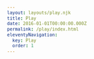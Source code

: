 ```yaml
---
layout: layouts/play.njk
title: Play
date: 2016-01-01T00:00:00.000Z
permalink: /play/index.html
eleventyNavigation:
  key: Play
  order: 1
---
```


<script src="http://cdn.jsdelivr.net/particles.js/2.0.0/particles.min.js"></script>

<style>
body{ margin:0; font:normal 75% Arial, Helvetica, sans-serif; } canvas{ display: block; vertical-align: bottom; } /* ---- particles.js container ---- */ #particles-js{ position:absolute; width: 100%; height: 100%; background-color: ; background-image: url(""); background-repeat: no-repeat; background-size: cover; background-position: 50%;}
</style>

<div id="particles-js"></div> 
        
<script>
    particlesJS("particles-js", {"particles":{"number":{"value":260,"density":{"enable":true,"value_area":800}},"color":{"value":"#ffffff"},"shape":{"type":"image","stroke":{"width":0,"color":"#000000"},"polygon":{"nb_sides":5},"image":{"src":"/_includes/assets/img/mc3.png","width":200,"height":200}},"opacity":{"value":1,"random":false,"anim":{"enable":false,"speed":1,"opacity_min":0.1,"sync":false}},"size":{"value":10,"random":true,"anim":{"enable":false,"speed":40,"size_min":0.1,"sync":false}},"line_linked":{"enable":false,"distance":150,"color":"#ffffff","opacity":0.4,"width":1},"move":{"enable":true,"speed":2,"direction":"random","random":true,"straight":false,"out_mode":"out","bounce":true,"attract":{"enable":false,"rotateX":180,"rotateY":1200}}},"interactivity":{"detect_on":"canvas","events":{"onhover":{"enable":true,"mode":"repulse"},"onclick":{"enable":true,"mode":"bubble"},"resize":true},"modes":{"grab":{"distance":400,"line_linked":{"opacity":1}},"bubble":{"distance":400,"size":10,"duration":2,"opacity":8,"speed":3},"repulse":{"distance":100,"duration":0.4},"push":{"particles_nb":4},"remove":{"particles_nb":2}}},"retina_detect":true});var count_particles, stats, update; stats = new Stats; stats.setMode(0); stats.domElement.style.position = 'absolute'; stats.domElement.style.left = '0px'; stats.domElement.style.top = '0px'; document.body.appendChild(stats.domElement); count_particles = document.querySelector('.js-count-particles'); update = function() { stats.begin(); stats.end(); if (window.pJSDom[0].pJS.particles && window.pJSDom[0].pJS.particles.array) { count_particles.innerText = window.pJSDom[0].pJS.particles.array.length; } requestAnimationFrame(update); }; requestAnimationFrame(update);;
</script>